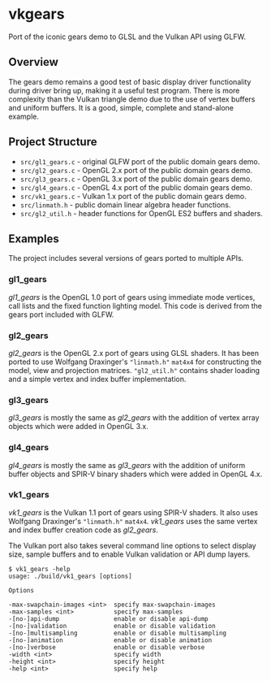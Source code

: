 # vkgears

Port of the iconic gears demo to GLSL and the Vulkan API using GLFW.

## Overview

The gears demo remains a good test of basic display driver functionality
during driver bring up, making it a useful test program. There is more
complexity than the Vulkan triangle demo due to the use of vertex buffers
and uniform buffers. It is a good, simple, complete and stand-alone example.

## Project Structure

- `src/gl1_gears.c` - original GLFW port of the public domain gears demo.
- `src/gl2_gears.c` - OpenGL 2.x port of the public domain gears demo.
- `src/gl3_gears.c` - OpenGL 3.x port of the public domain gears demo.
- `src/gl4_gears.c` - OpenGL 4.x port of the public domain gears demo.
- `src/vk1_gears.c` - Vulkan 1.x port of the public domain gears demo.
- `src/linmath.h` - public domain linear algebra header functions.
- `src/gl2_util.h` - header functions for OpenGL ES2 buffers and shaders.

## Examples

The project includes several versions of gears ported to multiple APIs.

### gl1_gears

_gl1_gears_ is the OpenGL 1.0 port of gears using immediate mode
vertices, call lists and the fixed function lighting model. This
code is derived from the gears port included with GLFW.

### gl2_gears

_gl2_gears_ is the OpenGL 2.x port of gears using GLSL shaders.
It has been ported to use Wolfgang Draxinger's `"linmath.h"` `mat4x4`
for constructing the model, view and projection matrices. `"gl2_util.h"`
contains shader loading and a simple vertex and index buffer implementation.

### gl3_gears

_gl3_gears_ is mostly the same as _gl2_gears_ with the addition of vertex
array objects which were added in OpenGL 3.x.

### gl4_gears

_gl4_gears_ is mostly the same as _gl3_gears_ with the addition of uniform
buffer objects and SPIR-V binary shaders which were added in OpenGL 4.x.

### vk1_gears

_vk1_gears_ is the Vulkan 1.1 port of gears using SPIR-V shaders.
It also uses Wolfgang Draxinger's `"linmath.h"` `mat4x4`. _vk1_gears_
uses the same vertex and index buffer creation code as _gl2_gears_.

The Vulkan port also takes several command line options to select display
size, sample buffers and to enable Vulkan validation or API dump layers.

```
$ vk1_gears -help
usage: ./build/vk1_gears [options]

Options

-max-swapchain-images <int>  specify max-swapchain-images
-max-samples <int>           specify max-samples
-[no-]api-dump               enable or disable api-dump
-[no-]validation             enable or disable validation
-[no-]multisampling          enable or disable multisampling
-[no-]animation              enable or disable animation
-[no-]verbose                enable or disable verbose
-width <int>                 specify width
-height <int>                specify height
-help <int>                  specify help
```